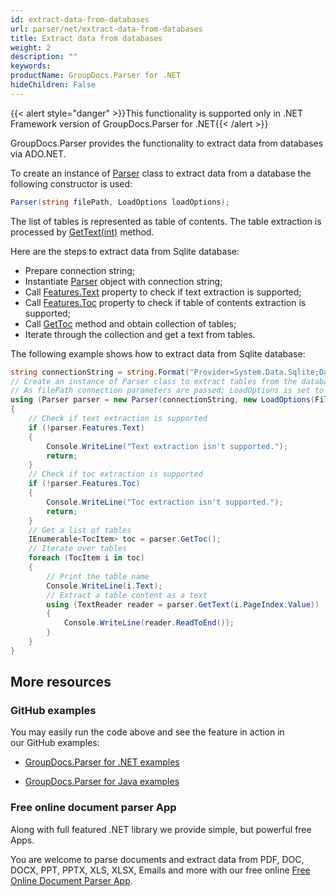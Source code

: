 ```yaml
---
id: extract-data-from-databases
url: parser/net/extract-data-from-databases
title: Extract data from databases
weight: 2
description: ""
keywords: 
productName: GroupDocs.Parser for .NET
hideChildren: False
---
```

{{< alert style="danger" >}}This functionality is supported only in .NET Framework version of GroupDocs.Parser for .NET{{< /alert >}}

GroupDocs.Parser provides the functionality to extract data from databases via ADO.NET.

To create an instance of [Parser](https://apireference.groupdocs.com/net/parser/groupdocs.parser/parser) class to extract data from a database the following constructor is used:

```csharp
Parser(string filePath, LoadOptions loadOptions);

```

The list of tables is represented as table of contents. The table extraction is processed by [GetText(int)](https://apireference.groupdocs.com/net/parser/groupdocs.parser.parser/gettext/methods/2) method.

Here are the steps to extract data from Sqlite database:

*   Prepare connection string;
*   Instantiate [Parser](https://apireference.groupdocs.com/net/parser/groupdocs.parser/parser) object with connection string;
*   Call [Features.Text](https://apireference.groupdocs.com/net/parser/groupdocs.parser.options/features/properties/text) property to check if text extraction is supported;
*   Call [Features.Toc](https://apireference.groupdocs.com/net/parser/groupdocs.parser.options/features/properties/toc) property to check if table of contents extraction is supported;
*   Call [GetToc](https://apireference.groupdocs.com/net/parser/groupdocs.parser/parser/methods/gettoc) method and obtain collection of tables;
*   Iterate through the collection and get a text from tables.

The following example shows how to extract data from Sqlite database:

```csharp
string connectionString = string.Format("Provider=System.Data.Sqlite;Data Source={0};Version=3;", "database.db");
// Create an instance of Parser class to extract tables from the database
// As filePath connection parameters are passed; LoadOptions is set to Database file format
using (Parser parser = new Parser(connectionString, new LoadOptions(FileFormat.Database)))
{
    // Check if text extraction is supported
    if (!parser.Features.Text)
    {
        Console.WriteLine("Text extraction isn't supported.");
        return;
    }
    // Check if toc extraction is supported
    if (!parser.Features.Toc)
    {
        Console.WriteLine("Toc extraction isn't supported.");
        return;
    }
    // Get a list of tables
    IEnumerable<TocItem> toc = parser.GetToc();
    // Iterate over tables
    foreach (TocItem i in toc)
    {
        // Print the table name
        Console.WriteLine(i.Text);
        // Extract a table content as a text
        using (TextReader reader = parser.GetText(i.PageIndex.Value))
        {
            Console.WriteLine(reader.ReadToEnd());
        }
    }
}

```

## More resources

### GitHub examples

You may easily run the code above and see the feature in action in our GitHub examples:

*   [GroupDocs.Parser for .NET examples](https://github.com/groupdocs-parser/GroupDocs.Parser-for-.NET)
    
*   [GroupDocs.Parser for Java examples](https://github.com/groupdocs-parser/GroupDocs.Parser-for-Java)
    

### Free online document parser App

Along with full featured .NET library we provide simple, but powerful free Apps.

You are welcome to parse documents and extract data from PDF, DOC, DOCX, PPT, PPTX, XLS, XLSX, Emails and more with our free online [Free Online Document Parser App](https://products.groupdocs.app/parser).
